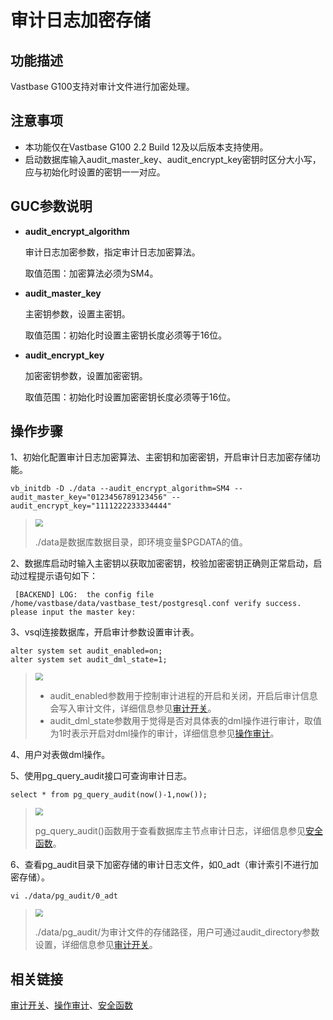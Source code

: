 # 审计日志加密存储

## 功能描述

Vastbase G100支持对审计文件进行加密处理。

## 注意事项

- 本功能仅在Vastbase G100 2.2 Build 12及以后版本支持使用。
- 启动数据库输入audit_master_key、audit_encrypt_key密钥时区分大小写，应与初始化时设置的密钥一一对应。

## GUC参数说明

- **audit_encrypt_algorithm**

  审计日志加密参数，指定审计日志加密算法。

  取值范围：加密算法必须为SM4。

- **audit_master_key**

  主密钥参数，设置主密钥。

  取值范围：初始化时设置主密钥长度必须等于16位。

- **audit_encrypt_key**

  加密密钥参数，设置加密密钥。

  取值范围：初始化时设置加密密钥长度必须等于16位。

## 操作步骤

1、初始化配置审计日志加密算法、主密钥和加密密钥，开启审计日志加密存储功能。

```shell
vb_initdb -D ./data --audit_encrypt_algorithm=SM4 --audit_master_key="0123456789123456" --audit_encrypt_key="1111222233334444"
```

> <div align="left"><img src="image/img1.png" style="zoom:75%")</div> 
>
> ./data是数据库数据目录，即环境变量$PGDATA的值。

2、数据库启动时输入主密钥以获取加密密钥，校验加密密钥正确则正常启动，启动过程提示语句如下：

```shell
 [BACKEND] LOG:  the config file /home/vastbase/data/vastbase_test/postgresql.conf verify success.
please input the master key:
```

3、vsql连接数据库，开启审计参数设置审计表。

```shell
alter system set audit_enabled=on;
alter system set audit_dml_state=1;
```

> <div align="left"><img src="image/img1.png" style="zoom:75%")</div> 
>
> - audit_enabled参数用于控制审计进程的开启和关闭，开启后审计信息会写入审计文件，详细信息参见[审计开关](../开发者指南/审计开关.md)。
> - audit_dml_state参数用于觉得是否对具体表的dml操作进行审计，取值为1时表示开启对dml操作的审计，详细信息参见[操作审计](../开发者指南/操作审计.md)。

4、用户对表做dml操作。

5、使用pg_query_audit接口可查询审计日志。

```
select * from pg_query_audit(now()-1,now());
```

> <div align="left"><img src="image/img1.png" style="zoom:75%")</div> 
>
> pg_query_audit()函数用于查看数据库主节点审计日志，详细信息参见[安全函数](../开发者指南/安全函数.md)。

6、查看pg_audit目录下加密存储的审计日志文件，如0_adt（审计索引不进行加密存储）。

```
vi ./data/pg_audit/0_adt
```

> <div align="left"><img src="image/img1.png" style="zoom:75%")</div> 
>
> ./data/pg_audit/为审计文件的存储路径，用户可通过audit_directory参数设置，详细信息参见[审计开关](../开发者指南/审计开关.md)。

## 相关链接

[审计开关](../开发者指南/审计开关.md)、[操作审计](../开发者指南/操作审计.md)、[安全函数](../开发者指南/安全函数.md)


